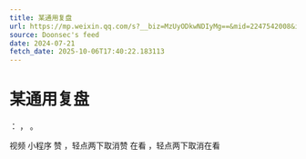 ```yaml
---
title: 某通用复盘
url: https://mp.weixin.qq.com/s?__biz=MzUyODkwNDIyMg==&mid=2247542008&idx=1&sn=eba2e2b4a398f8f6f9f226f0e1154d5b
source: Doonsec's feed
date: 2024-07-21
fetch_date: 2025-10-06T17:40:22.183113
---
```


# 某通用复盘

：
，
。

视频
小程序
赞
，轻点两下取消赞
在看
，轻点两下取消在看
